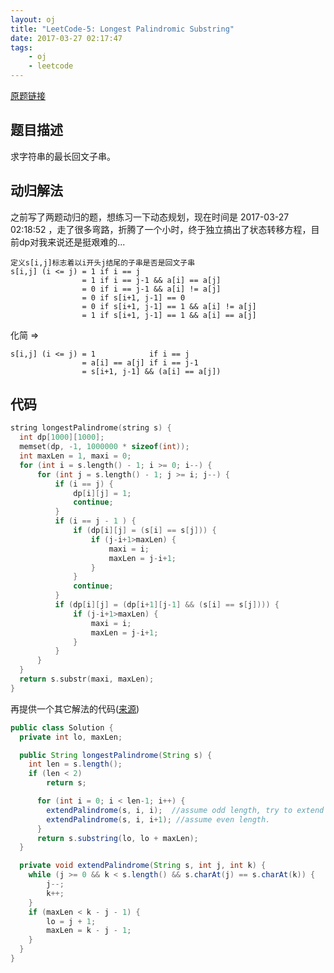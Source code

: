 ```yaml
---
layout: oj
title: "LeetCode-5: Longest Palindromic Substring"
date: 2017-03-27 02:17:47
tags:
    - oj
    - leetcode
---
```

[原题链接](https://leetcode.com/problems/longest-palindromic-substring/#/description)

## 题目描述
求字符串的最长回文子串。

## 动归解法
之前写了两题动归的题，想练习一下动态规划，现在时间是 2017-03-27 02:18:52 ，走了很多弯路，折腾了一个小时，终于独立搞出了状态转移方程，目前dp对我来说还是挺艰难的...

```
定义s[i,j]标志着以i开头j结尾的子串是否是回文子串
s[i,j] (i <= j) = 1 if i == j
                = 1 if i == j-1 && a[i] == a[j]
                = 0 if i == j-1 && a[i] != a[j]
                = 0 if s[i+1, j-1] == 0
                = 0 if s[i+1, j-1] == 1 && a[i] != a[j]
                = 1 if s[i+1, j-1] == 1 && a[i] == a[j]
```
化简 =>
```
s[i,j] (i <= j) = 1            if i == j
                = a[i] == a[j] if i == j-1
                = s[i+1, j-1] && (a[i] == a[j])
```
## 代码

```c
string longestPalindrome(string s) {
  int dp[1000][1000];
  memset(dp, -1, 1000000 * sizeof(int));
  int maxLen = 1, maxi = 0;
  for (int i = s.length() - 1; i >= 0; i--) {
      for (int j = s.length() - 1; j >= i; j--) {
          if (i == j) {
              dp[i][j] = 1;
              continue;
          }
          if (i == j - 1 ) {
              if (dp[i][j] = (s[i] == s[j])) {
                  if (j-i+1>maxLen) {
                      maxi = i;
                      maxLen = j-i+1;
                  }
              }
              continue;
          }
          if (dp[i][j] = (dp[i+1][j-1] && (s[i] == s[j]))) {
              if (j-i+1>maxLen) {
                  maxi = i;
                  maxLen = j-i+1;
              }
          }
      }
  }
  return s.substr(maxi, maxLen);
}
```

再提供一个其它解法的代码([来源](https://discuss.leetcode.com/topic/23498/very-simple-clean-java-solution))
```java
public class Solution {
  private int lo, maxLen;

  public String longestPalindrome(String s) {
  	int len = s.length();
  	if (len < 2)
  		return s;

      for (int i = 0; i < len-1; i++) {
       	extendPalindrome(s, i, i);  //assume odd length, try to extend Palindrome as possible
       	extendPalindrome(s, i, i+1); //assume even length.
      }
      return s.substring(lo, lo + maxLen);
  }

  private void extendPalindrome(String s, int j, int k) {
  	while (j >= 0 && k < s.length() && s.charAt(j) == s.charAt(k)) {
  		j--;
  		k++;
  	}
  	if (maxLen < k - j - 1) {
  		lo = j + 1;
  		maxLen = k - j - 1;
  	}
  }
}
```
